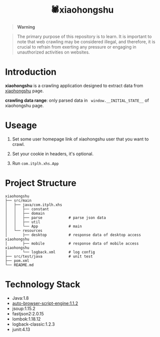 <div align="center">

<h1 align="center">
🕷️xiaohongshu
</h1>

</div>

> **Warning**

> The primary purpose of this repository is to learn. It is important to note that web crawling may
> be considered illegal, and therefore, it is crucial to refrain from exerting any pressure or engaging in unauthorized
> activities on websites.


# Introduction

**xiaohongshu** is a crawling application designed to extract data from [xiaohongshu](https://www.xiaohongshu.com/explore) page.

**crawling data range**: only parsed data in ` window.__INITIAL_STATE__` of xiaohongshu page.

# Useage

1. Set some user homepage link of xiaohongshu user that you want to crawl.

2. Set your cookie in headers, it's optional.

3. Run `com.itplh.xhs.App`

# Project Structure

```
xiaohongshu
├── src/main
│   ├── java/com.itplh.xhs       
│   │   ├── constant
│   │   ├── domain
│   │   ├── parse            # parse json data
│   │   ├── util               
│   │   └── App              # main
│   └── resources
│       ├── desktop          # response data of desktop access xiaohongshu
│       ├── mobile           # response data of mobile access xiaohongshu
│       └── logback.xml      # log config
├── src/test/java            # unit test
├── pom.xml
└── README.md
```

# Technology Stack

- Java:1.8
- [auto-browser-script-engine:1.1.2](https://github.com/tanpenggood/auto-browser-script-engine)
- jsoup:1.15.2
- fastjson2:2.0.15
- lombok:1.18.12
- logback-classic:1.2.3
- junit:4.13
